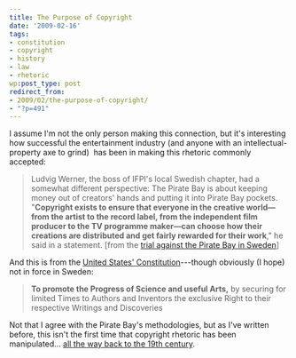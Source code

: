 ```yaml
---
title: The Purpose of Copyright
date: '2009-02-16'
tags:
- constitution
- copyright
- history
- law
- rhetoric
wp:post_type: post
redirect_from:
- 2009/02/the-purpose-of-copyright/
- "?p=491"
---
```


I assume I'm not the only person making this connection, but it's interesting how successful the entertainment industry (and anyone with an intellectual-property axe to grind)  has been in making this rhetoric commonly accepted:

> Ludvig Werner, the boss of IFPI's local Swedish chapter, had a somewhat different perspective: The Pirate Bay is about keeping money out of creators' hands and putting it into Pirate Bay pockets. "**Copyright exists to ensure that everyone in the creative world—from the artist to the record label, from the independent film producer to the TV programme maker—can choose how their creations are distributed and get fairly rewarded for their work**," he said in a statement. [from the [trial against the Pirate Bay in Sweden](http://arstechnica.com/tech-policy/news/2009/02/labels-want-13-million-from-pirate-bay-as-trial-starts.ars)]

And this is from the [United States' Constitution](http://en.wikipedia.org/wiki/Copyright_Clause)---though obviously (I hope) not in force in Sweden:

> **To promote the Progress of Science and useful Arts,** by securing for limited Times to Authors and Inventors the exclusive Right to their respective Writings and Discoveries

Not that I agree with the Pirate Bay's methodologies, but as I've written before, this isn't the first time that copyright rhetoric has been manipulated... [all the way back to the 19th century](http://www.island94.org/2007/04/copyright-and-the-nineteenth-century/).
